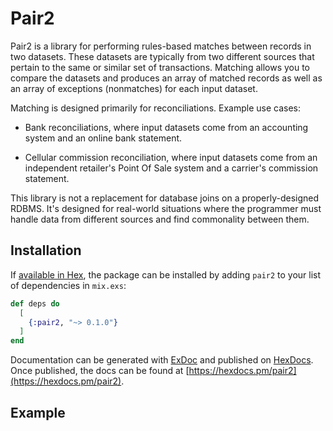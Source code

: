 # Pair2

Pair2 is a library for performing rules-based matches between records in two datasets. These datasets are typically from two different sources that pertain to the same or similar set of transactions. Matching allows you to compare the datasets and produces an array of matched records as well as an array of exceptions (nonmatches) for each input dataset.

Matching is designed primarily for reconciliations. Example use cases:

* Bank reconciliations, where input datasets come from an accounting system and an online bank statement.

* Cellular commission reconciliation, where input datasets come from an independent retailer's Point Of Sale system and a carrier's commission statement.

This library is not a replacement for database joins on a properly-designed RDBMS. It's designed for real-world situations where the programmer must handle data from different sources and find commonality between them.

## Installation

If [available in Hex](https://hex.pm/docs/publish), the package can be installed
by adding `pair2` to your list of dependencies in `mix.exs`:

```elixir
def deps do
  [
    {:pair2, "~> 0.1.0"}
  ]
end
```

Documentation can be generated with [ExDoc](https://github.com/elixir-lang/ex_doc)
and published on [HexDocs](https://hexdocs.pm). Once published, the docs can
be found at [https://hexdocs.pm/pair2](https://hexdocs.pm/pair2).

## Example
